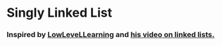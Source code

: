 # Singly Linked List

### Inspired by [LowLeveLLearning](https://github.com/lowlevellearning/singly-linked-list) and [his video on linked lists.](https://www.youtube.com/watch?v=dti0F7w3yOQ)